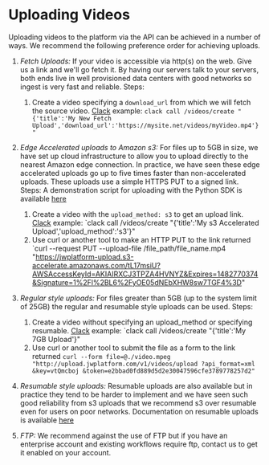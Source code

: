 # Uploading Videos

Uploading videos to the platform via the API can be achieved in a number of ways. We recommend the following preference order for achieving uploads.

1. *Fetch Uploads:* If your video is accessible via http(s) on the web. Give us a link and we'll go fetch it. By having our servers talk to your servers, both ends live in well provisioned data centers with good networks so ingest is very fast and reliable. Steps:
    1. Create a video specifying a ``download_url`` from which we will fetch the source video. [Clack](https://github.com/rmnl/clack) example: `clack call /videos/create "{'title':'My New Fetch Upload','download_url':'https://mysite.net/videos/myVideo.mp4'}"`

2. *Edge Accelerated uploads to Amazon s3:* For files up to 5GB in size, we have set up cloud infrastructure to allow you to upload directly to the nearest Amazon edge connection. In practice, we have seen these edge accelerated uploads go up to five times faster than non-accelerated uploads. These uploads use a simple HTTPS PUT to a signed link. Steps:
	A demonstration script for uploading with the Python SDK is available [here](https://github.com/jwplayer/jwdeveloper-platformdemos/blob/master/python-api-kit-demos/s3_upload.py)
	1. Create a video with the `upload_method: s3` to get an upload link. [Clack](https://github.com/rmnl/clack) example: `clack call /videos/create "{'title':'My s3 Accelerated Upload','upload_method':'s3'}"
	2. Use curl or another tool to make an HTTP PUT to the link returned `curl --request PUT --upload-file /file_path/file_name.mp4 "https://jwplatform-upload.s3-accelerate.amazonaws.com/tL17msiU?AWSAccessKeyId=AKIAIRXCJ3TPZA4HVNYZ&Expires=1482770374&Signature=1%2Fl%2BL6%2FyOE05dNEbXHW8sw7TGF4%3D"

3. *Regular style uploads:* For files greater than 5GB (up to the system limit of 25GB) the regular and resumable style uploads can be used. Steps:
	1. Create a video without specifying an upload_method or specifying resumable. [Clack](https://github.com/rmnl/clack) example: `clack call /videos/create "{'title':'My 7GB Upload'}"
	2. Use curl or another tool to submit the file as a form to the link returned `curl --form file=@./video.mpeg
    "http://upload.jwplatform.com/v1/videos/upload
     ?api_format=xml
     &key=vtQmcboj
     &token=e2bbad0fd889d5d2e30047596cfe3789778257d2"`

4. *Resumable style uploads:* Resumable uploads are also available but in practice they tend to be harder to implement and we have seen such good reliability from s3 uploads that we recommend s3 over resumable even for users on poor networks. Documentation on resumable uploads is available [here](https://developer.jwplayer.com/jw-platform/reference/v1/resumable_uploads.html)

5. *FTP:* We recommend against the use of FTP but if you have an enterprise account and existing workflows require ftp, contact us to get it enabled on your account.



